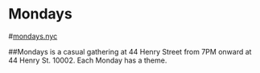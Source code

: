 # Mondays
#[mondays.nyc](http://mondays.nyc)

##Mondays is a casual gathering at 44 Henry Street from 7PM onward at 44 Henry St. 10002. Each Monday has a theme.
